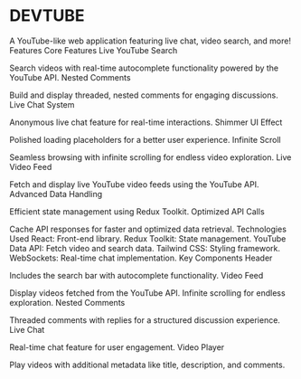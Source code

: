 # DEVTUBE
A YouTube-like web application featuring live chat, video search, and more!
Features
Core Features
Live YouTube Search

Search videos with real-time autocomplete functionality powered by the YouTube API.
Nested Comments

Build and display threaded, nested comments for engaging discussions.
Live Chat System

Anonymous live chat feature for real-time interactions.
Shimmer UI Effect

Polished loading placeholders for a better user experience.
Infinite Scroll

Seamless browsing with infinite scrolling for endless video exploration.
Live Video Feed

Fetch and display live YouTube video feeds using the YouTube API.
Advanced Data Handling

Efficient state management using Redux Toolkit.
Optimized API Calls

Cache API responses for faster and optimized data retrieval.
Technologies Used
React: Front-end library.
Redux Toolkit: State management.
YouTube Data API: Fetch video and search data.
Tailwind CSS: Styling framework.
WebSockets: Real-time chat implementation.
Key Components
Header

Includes the search bar with autocomplete functionality.
Video Feed

Display videos fetched from the YouTube API.
Infinite scrolling for endless exploration.
Nested Comments

Threaded comments with replies for a structured discussion experience.
Live Chat

Real-time chat feature for user engagement.
Video Player

Play videos with additional metadata like title, description, and comments.
